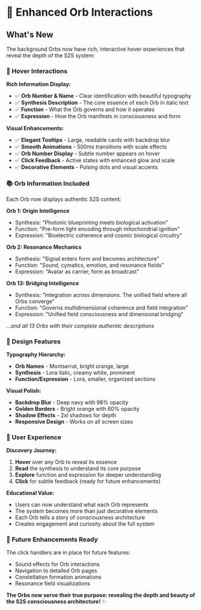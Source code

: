 # 🌟 Enhanced Orb Interactions

## **What's New**

The background Orbs now have rich, interactive hover experiences that reveal the depth of the S2S system:

### **🎯 Hover Interactions**

**Rich Information Display:**
- ✅ **Orb Number & Name** - Clear identification with beautiful typography
- ✅ **Synthesis Description** - The core essence of each Orb in italic text
- ✅ **Function** - What the Orb governs and how it operates
- ✅ **Expression** - How the Orb manifests in consciousness and form

**Visual Enhancements:**
- ✅ **Elegant Tooltips** - Large, readable cards with backdrop blur
- ✅ **Smooth Animations** - 500ms transitions with scale effects
- ✅ **Orb Number Display** - Subtle number appears on hover
- ✅ **Click Feedback** - Active states with enhanced glow and scale
- ✅ **Decorative Elements** - Pulsing dots and visual accents

### **📚 Orb Information Included**

Each Orb now displays authentic S2S content:

**Orb 1: Origin Intelligence**
- Synthesis: "Photonic blueprinting meets biological activation"
- Function: "Pre-form light encoding through mitochondrial ignition"
- Expression: "Bioelectric coherence and cosmic biological circuitry"

**Orb 2: Resonance Mechanics**
- Synthesis: "Signal enters form and becomes architecture"
- Function: "Sound, cymatics, emotion, and resonance fields"
- Expression: "Avatar as carrier, form as broadcast"

**Orb 13: Bridging Intelligence**
- Synthesis: "Integration across dimensions. The unified field where all Orbs converge"
- Function: "Governs multidimensional coherence and field integration"
- Expression: "Unified field consciousness and dimensional bridging"

*...and all 13 Orbs with their complete authentic descriptions*

### **🎨 Design Features**

**Typography Hierarchy:**
- **Orb Names** - Montserrat, bright orange, large
- **Synthesis** - Lora italic, creamy white, prominent
- **Function/Expression** - Lora, smaller, organized sections

**Visual Polish:**
- **Backdrop Blur** - Deep navy with 98% opacity
- **Golden Borders** - Bright orange with 60% opacity
- **Shadow Effects** - 2xl shadows for depth
- **Responsive Design** - Works on all screen sizes

### **🚀 User Experience**

**Discovery Journey:**
1. **Hover** over any Orb to reveal its essence
2. **Read** the synthesis to understand its core purpose
3. **Explore** function and expression for deeper understanding
4. **Click** for subtle feedback (ready for future enhancements)

**Educational Value:**
- Users can now understand what each Orb represents
- The system becomes more than just decorative elements
- Each Orb tells a story of consciousness architecture
- Creates engagement and curiosity about the full system

### **🔮 Future Enhancements Ready**

The click handlers are in place for future features:
- Sound effects for Orb interactions
- Navigation to detailed Orb pages
- Constellation formation animations
- Resonance field visualizations

**The Orbs now serve their true purpose: revealing the depth and beauty of the S2S consciousness architecture!** ✨
